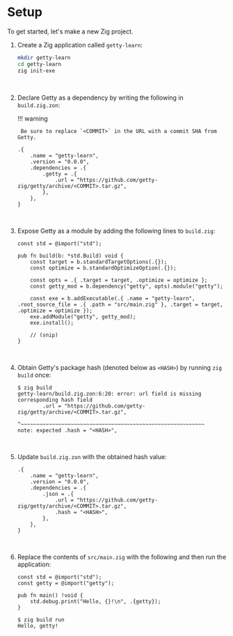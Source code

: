 # Setup

To get started, let's make a new Zig project.

1. Create a Zig application called `getty-learn`:

    ```sh title="Shell session"
    mkdir getty-learn
    cd getty-learn
    zig init-exe
    ```
&nbsp;

2. Declare Getty as a dependency by writing the following in `build.zig.zon`:

    !!! warning

        Be sure to replace `<COMMIT>` in the URL with a commit SHA from Getty.

    ```zig title="<code>build.zig.zon</code>"
    .{
        .name = "getty-learn",
        .version = "0.0.0",
        .dependencies = .{
            .getty = .{
                .url = "https://github.com/getty-zig/getty/archive/<COMMIT>.tar.gz",
            },
        },
    }
    ```
&nbsp;

3. Expose Getty as a module by adding the following lines to `build.zig`:

    ```zig title="<code>build.zig</code>" hl_lines="7-8 11"
    const std = @import("std");

    pub fn build(b: *std.Build) void {
        const target = b.standardTargetOptions(.{});
        const optimize = b.standardOptimizeOption(.{});

        const opts = .{ .target = target, .optimize = optimize };
        const getty_mod = b.dependency("getty", opts).module("getty");

        const exe = b.addExecutable(.{ .name = "getty-learn", .root_source_file = .{ .path = "src/main.zig" }, .target = target, .optimize = optimize });
        exe.addModule("getty", getty_mod);
        exe.install();

        // (snip)
    }
    ```
&nbsp;

4. Obtain Getty's package hash (denoted below as `<HASH>`) by running `zig build` once:

    ```console title="Shell session"
    $ zig build
    getty-learn/build.zig.zon:6:20: error: url field is missing corresponding hash field
            .url = "https://github.com/getty-zig/getty/archive/<COMMIT>.tar.gz",
                   ^~~~~~~~~~~~~~~~~~~~~~~~~~~~~~~~~~~~~~~~~~~~~~~~~~~~~~~~~~~~
    note: expected .hash = "<HASH>",
    ```
&nbsp;

5. Update `build.zig.zon` with the obtained hash value:

    ```zig title="<code>build.zig.zon</code>" hl_lines="7"
    .{
        .name = "getty-learn",
        .version = "0.0.0",
        .dependencies = .{
            .json = .{
                .url = "https://github.com/getty-zig/getty/archive/<COMMIT>.tar.gz",
                .hash = "<HASH>",
            },
        },
    }
    ```
&nbsp;

6. Replace the contents of `src/main.zig` with the following and then run the application:

    ```zig title="<code>src/main.zig</code>"
    const std = @import("std");
    const getty = @import("getty");

    pub fn main() !void {
        std.debug.print("Hello, {}!\n", .{getty});
    }
    ```

    ```console title="Shell session"
    $ zig build run
    Hello, getty!
    ```
